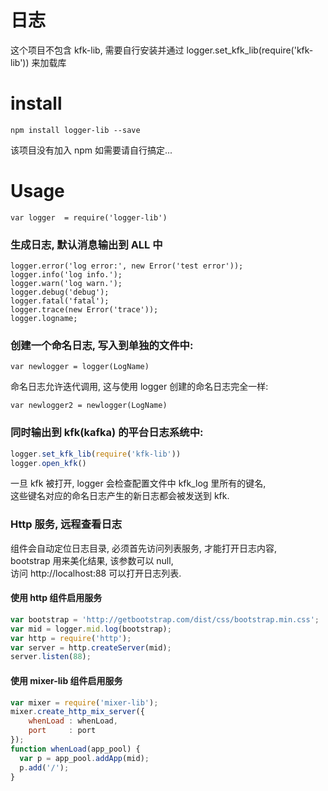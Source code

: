 # 日志

这个项目不包含 kfk-lib, 需要自行安装并通过
logger.set_kfk_lib(require('kfk-lib')) 来加载库


# install

`npm install logger-lib --save`

该项目没有加入 npm 如需要请自行搞定...


# Usage

`var logger  = require('logger-lib')`


### 生成日志, 默认消息输出到 ALL 中

```
logger.error('log error:', new Error('test error'));
logger.info('log info.');
logger.warn('log warn.');
logger.debug('debug');
logger.fatal('fatal');
logger.trace(new Error('trace'));
logger.logname;
```

### 创建一个命名日志, 写入到单独的文件中:

`var newlogger = logger(LogName)`

命名日志允许迭代调用, 这与使用 logger 创建的命名日志完全一样:

`var newlogger2 = newlogger(LogName)`


### 同时输出到 kfk(kafka) 的平台日志系统中:

```js
logger.set_kfk_lib(require('kfk-lib'))
logger.open_kfk()
```

一旦 kfk 被打开, logger 会检查配置文件中 kfk_log 里所有的键名,  
这些键名对应的命名日志产生的新日志都会被发送到 kfk.


### Http 服务, 远程查看日志

组件会自动定位日志目录, 必须首先访问列表服务, 才能打开日志内容,  
bootstrap 用来美化结果, 该参数可以 null,   
访问 http://localhost:88 可以打开日志列表.  


#### 使用 http 组件启用服务

```js
var bootstrap = 'http://getbootstrap.com/dist/css/bootstrap.min.css';
var mid = logger.mid.log(bootstrap);
var http = require('http');
var server = http.createServer(mid);
server.listen(88);
```

#### 使用 mixer-lib 组件启用服务

```js
var mixer = require('mixer-lib');
mixer.create_http_mix_server({ 
    whenLoad : whenLoad, 
    port     : port
});
function whenLoad(app_pool) {
  var p = app_pool.addApp(mid);
  p.add('/');
}
```